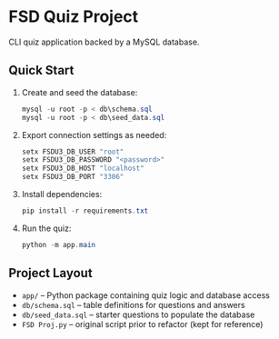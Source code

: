 # FSD Quiz Project

CLI quiz application backed by a MySQL database.

## Quick Start

1. Create and seed the database:
   ```powershell
   mysql -u root -p < db\schema.sql
   mysql -u root -p < db\seed_data.sql
   ```
2. Export connection settings as needed:
   ```powershell
   setx FSDU3_DB_USER "root"
   setx FSDU3_DB_PASSWORD "<password>"
   setx FSDU3_DB_HOST "localhost"
   setx FSDU3_DB_PORT "3306"
   ```
3. Install dependencies:
   ```powershell
   pip install -r requirements.txt
   ```
4. Run the quiz:
   ```powershell
   python -m app.main
   ```

## Project Layout

- `app/` – Python package containing quiz logic and database access
- `db/schema.sql` – table definitions for questions and answers
- `db/seed_data.sql` – starter questions to populate the database
- `FSD Proj.py` – original script prior to refactor (kept for reference)

